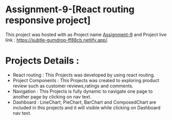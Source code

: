 # Assignment-9-[React routing responsive project]

This project was hosted with as Project name [Assignment-9](https://subtle-gumdrop-ff88cb.netlify.app/) and Project live link : https://subtle-gumdrop-ff88cb.netlify.app/.
# Projects Details : 
* React routing : This Projects was developed by using react routing.
* Project Components : This Projects was created to exploring product review such as customer reviews,ratings and comments.
* Navigation : This Projects is fully dynamic to navigate one page to another page by clicking on nav text.
* Dashboard : LineChart, PieChart, BarChart and ComposedChart are included in this projects and it will visible while clicking on Dashboard nav text. 


            
